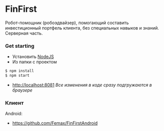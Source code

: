 # FinFirst
Робот-помощник (робоэдвайзер), помогающий составить инвестиционный портфель клиента, без специальных навыков и знаний.
Серверная часть.

### Get starting
* Установить [NodeJS](https://nodejs.org/en/download/)
* Из папки с проектом
```sh
$ npm install
$ npm start
```

* [http://localhost:8081](http://localhost:8081)
_Все изменения в коде сразу подгружаются в браузере_

### Клиент
Android:
* https://github.com/Femax/FinFirstAndroid 

